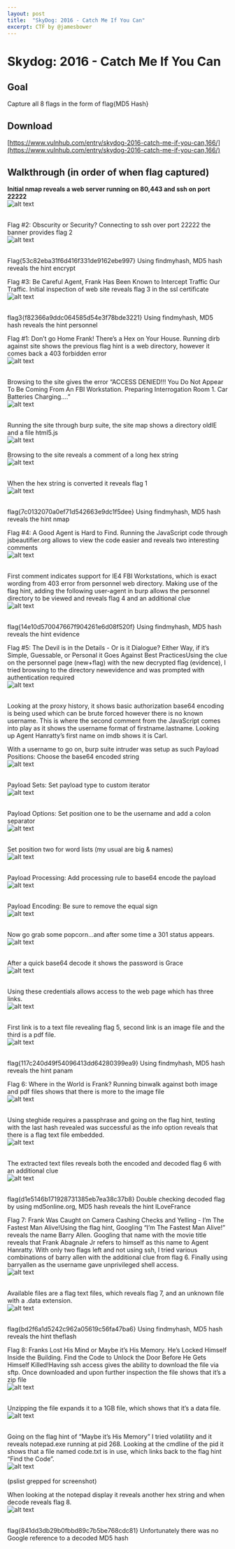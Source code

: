 ```yaml
---
layout: post
title:  "SkyDog: 2016 - Catch Me If You Can"
excerpt: CTF by @jamesbower
---
```

# Skydog: 2016 - Catch Me If You Can

## Goal 
Capture all 8 flags in the form of flag{MD5 Hash}

## Download 
[https://www.vulnhub.com/entry/skydog-2016-catch-me-if-you-can,166/](https://www.vulnhub.com/entry/skydog-2016-catch-me-if-you-can,166/)

## Walkthrough (in order of when flag captured) 
**Initial nmap reveals a web server running on 80,443 and ssh on port 22222**
<br>![alt text](../vulnhub/2016/SkyDog_2016-CatchMeIfYouCan/imgs/nmap.png)
<br><br>

Flag #2: Obscurity or Security?
Connecting to ssh over port 22222 the banner provides flag 2
<br>![alt text](../vulnhub/2016/SkyDog_2016-CatchMeIfYouCan/imgs/flag02.png)
<br><br>

Flag{53c82eba31f6d416f331de9162ebe997}
Using findmyhash, MD5 hash reveals the hint encrypt

Flag #3: Be Careful Agent, Frank Has Been Known to Intercept Traffic Our Traffic.
Initial inspection of web site reveals flag 3 in the ssl certificate
<br>![alt text](../vulnhub/2016/SkyDog_2016-CatchMeIfYouCan/imgs/sslflag3.png)
<br><br>

flag3{f82366a9ddc064585d54e3f78bde3221}
Using findmyhash, MD5 hash reveals the hint personnel

Flag #1: Don’t go Home Frank! There’s a Hex on Your House.
Running dirb against site shows the previous flag hint is a web directory, however it comes back a 403 forbidden error
<br>![alt text](../vulnhub/2016/SkyDog_2016-CatchMeIfYouCan/imgs/dirb.png)
<br><br>

Browsing to the site gives the error “﻿ACCESS DENIED!!! You Do Not Appear To Be Coming From An FBI Workstation. Preparing Interrogation Room 1. Car Batteries Charging....”
<br>![alt text](../vulnhub/2016/SkyDog_2016-CatchMeIfYouCan/imgs/403personnel.png)
<br><br>

Running the site through burp suite, the site map shows a directory oldIE and a file html5.js
<br>![alt text](../vulnhub/2016/SkyDog_2016-CatchMeIfYouCan/imgs/burp002.png)
<br><br>
Browsing to the site reveals a comment of a long hex string
<br>![alt text](../vulnhub/2016/SkyDog_2016-CatchMeIfYouCan/imgs/oldIE.png)
<br><br>

When the hex string is converted it reveals flag 1
<br>![alt text](../vulnhub/2016/SkyDog_2016-CatchMeIfYouCan/imgs/flag1.png)
<br><br>

flag{7c0132070a0ef71d542663e9dc1f5dee} 
Using findmyhash, MD5 hash reveals the hint nmap

Flag #4: A Good Agent is Hard to Find.
Running the JavaScript code through jsbeautifier.org allows to view the code easier and reveals two interesting comments
<br>![alt text](../vulnhub/2016/SkyDog_2016-CatchMeIfYouCan/imgs/js.png)
<br><br>

First comment indicates support for IE4 FBI Workstations, which is exact wording from 403 error from personnel web directory. Making use of the flag hint, adding the following user-agent in burp allows the personnel directory to be viewed and reveals flag 4 and an additional clue
<br>![alt text](../vulnhub/2016/SkyDog_2016-CatchMeIfYouCan/imgs/agentie4.png)
<br><br>


flag{14e10d570047667f904261e6d08f520f} 
Using findmyhash, MD5 hash reveals the hint evidence

Flag #5: The Devil is in the Details - Or is it Dialogue? Either Way, if it’s Simple, Guessable, or Personal it Goes Against Best PracticesUsing the clue on the personnel page (new+flag) with the new decrypted flag (evidence), I tried browsing to the directory newevidence and was prompted with authentication required
<br>![alt text](../vulnhub/2016/SkyDog_2016-CatchMeIfYouCan/imgs/newevidence001.png)
<br><br>


Looking at the proxy history, it shows basic authorization base64 encoding is being used which can be brute forced however there is no known username. This is where the second comment from the JavaScript comes into play as it shows the username format of firstname.lastname. Looking up Agent Hanratty’s first name on imdb shows it is Carl.

With a username to go on, burp suite intruder was setup as such
Payload Positions: 
Choose the base64 encoded string
<br>![alt text](../vulnhub/2016/SkyDog_2016-CatchMeIfYouCan/imgs/intruder01.png)
<br><br>

Payload Sets: 
Set payload type to custom iterator
<br>![alt text](../vulnhub/2016/SkyDog_2016-CatchMeIfYouCan/imgs/intruder02.png)
<br><br>

Payload Options: 
Set position one to be the username and add a colon separator
<br>![alt text](../vulnhub/2016/SkyDog_2016-CatchMeIfYouCan/imgs/intruder03.png)
<br><br>

Set position two for word lists (my usual are big & names)
<br>![alt text](../vulnhub/2016/SkyDog_2016-CatchMeIfYouCan/imgs/intruder4.png)
<br><br>

Payload Processing:
Add processing rule to base64 encode the payload
<br>![alt text](../vulnhub/2016/SkyDog_2016-CatchMeIfYouCan/imgs/intruder5.png)
<br><br>

Payload Encoding:
Be sure to remove the equal sign
<br>![alt text](../vulnhub/2016/SkyDog_2016-CatchMeIfYouCan/imgs/intruder6.png)
<br><br>

Now go grab some popcorn…and after some time a 301 status appears. 
<br>![alt text](../vulnhub/2016/SkyDog_2016-CatchMeIfYouCan/imgs/intruder7.png)
<br><br>

After a quick base64 decode it shows the password is Grace
<br>![alt text](../vulnhub/2016/SkyDog_2016-CatchMeIfYouCan/imgs/preflag5.png)
<br><br>

Using these credentials allows access to the web page which has three links.
<br>![alt text](../vulnhub/2016/SkyDog_2016-CatchMeIfYouCan/imgs/newevidence002.png)
<br><br>

First link is to a text file revealing flag 5, second link is an image file and the third is a pdf file.
<br>![alt text](../vulnhub/2016/SkyDog_2016-CatchMeIfYouCan/imgs/flag5.png)
<br><br>

flag{117c240d49f54096413dd64280399ea9}
Using findmyhash, MD5 hash reveals the hint panam

Flag 6: Where in the World is Frank?
Running binwalk against both image and pdf files shows that there is more to the image file
<br>![alt text](../vulnhub/2016/SkyDog_2016-CatchMeIfYouCan/imgs/binwalk.png)
<br><br>

Using steghide requires a passphrase and going on the flag hint, testing with the last hash revealed was successful as the info option reveals that there is a flag text file embedded. 
<br>![alt text](../vulnhub/2016/SkyDog_2016-CatchMeIfYouCan/imgs/preflag6.png)
<br><br>

The extracted text files reveals both the encoded and decoded flag 6 with an additional clue
<br>![alt text](../vulnhub/2016/SkyDog_2016-CatchMeIfYouCan/imgs/flag6.png)
<br><br>

flag{d1e5146b171928731385eb7ea38c37b8}
Double checking decoded flag by using md5online.org, MD5 hash reveals the hint ILoveFrance

Flag 7: Frank Was Caught on Camera Cashing Checks and Yelling - I’m The Fastest Man Alive!Using the flag hint, Googling “I’m The Fastest Man Alive!” reveals the name Barry Allen. Googling that name with the movie title reveals that Frank Abagnale Jr refers to himself as this name to Agent Hanratty. With only two flags left and not using ssh, I tried various combinations of barry allen with the additional clue from flag 6. Finally using barryallen as the username gave unprivileged shell access.
<br>![alt text](../vulnhub/2016/SkyDog_2016-CatchMeIfYouCan/imgs/preflag7.png)
<br><br>

Available files are a flag text files, which reveals flag 7, and an unknown file with a .data extension.
<br>![alt text](../vulnhub/2016/SkyDog_2016-CatchMeIfYouCan/imgs/flag7.png)
<br><br>

flag{bd2f6a1d5242c962a05619c56fa47ba6}
Using findmyhash, MD5 hash reveals the hint theflash

Flag 8: Franks Lost His Mind or Maybe it’s His Memory. He’s Locked Himself Inside the Building. Find the Code to Unlock the Door Before He Gets Himself Killed!Having ssh access gives the ability to download the file via sftp. Once downloaded and upon further inspection the file shows that it’s a zip file
<br>![alt text](../vulnhub/2016/SkyDog_2016-CatchMeIfYouCan/imgs/data001.png)
<br><br>

Unzipping the file expands it to a 1GB file, which shows that it’s a data file. 
<br>![alt text](../vulnhub/2016/SkyDog_2016-CatchMeIfYouCan/imgs/data002.png)
<br><br>

Going on the flag hint of “Maybe it’s His Memory” I tried volatility and it reveals notepad.exe running at pid 268. Looking at the cmdline of the pid it shows that a file named code.txt is in use, which links back to the flag hint “Find the Code”. 
<br>![alt text](../vulnhub/2016/SkyDog_2016-CatchMeIfYouCan/imgs/preflag8.png)
<br><br>
(pslist grepped for screenshot)

When looking at the notepad display it reveals another hex string and when decode reveals flag 8.
<br>![alt text](../vulnhub/2016/SkyDog_2016-CatchMeIfYouCan/imgs/flag8.png)
<br><br>

flag{841dd3db29b0fbbd89c7b5be768cdc81}
Unfortunately there was no Google reference to a decoded MD5 hash